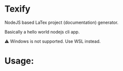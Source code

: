 # Texify
 NodeJS based LaTex project (documentation) generator.

 Basically a hello world nodejs cli app.

⚠️ Windows is not supported. Use WSL instead.
# Usage:


  